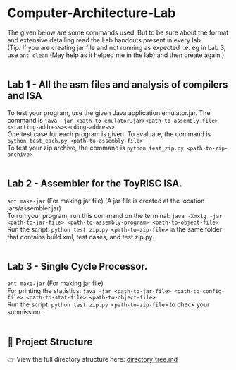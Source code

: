 # Computer-Architecture-Lab

The given below are some commands used. But to be sure about the format and extensive detailing read the Lab handouts present in every lab. <br>
(Tip: If you are creating jar file and not running as expected i.e. eg in Lab 3, use `ant clean` (May help as it helped me in the lab) and then create again.) <br><br>

## Lab 1 - All the asm files and analysis of compilers and ISA <br>

To test your program, use the given Java application emulator.jar. The command is `java -jar <path-to-emulator.jar><path-to-assembly-file><starting-address><ending-address>` <br>
One test case for each program is given. To evaluate, the command is `python test_each.py <path-to-assembly-file>` <br>
To test your zip archive, the command is `python test_zip.py <path-to-zip-archive>` <br><br>

## Lab 2 - Assembler for the ToyRISC ISA. <br>

`ant make-jar` (For making jar file) (A jar file is created at the location jars/assembler.jar) <br>
To run your program, run this command on the terminal: `java -Xmx1g -jar <path-to-jar-file> <path-to-assembly-program> <path-to-object-file>` <br>
Run the script: `python test zip.py <path-to-zip-file>` in the same folder that contains build.xml, test cases, and test zip.py. <br><br>

## Lab 3 - Single Cycle Processor. <br>

`ant make-jar` (For making jar file) <br>
For printing the statistics: `java -jar <path-to-jar-file> <path-to-config-file> <path-to-stat-file> <path-to-object-file>` <br>
Run the script: `python test zip.py <path-to-zip-file>` to check your submission. <br><br>

## 📂 Project Structure

👉 View the full directory structure here: [directory_tree.md](directory_tree.md)
